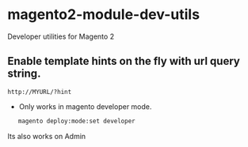 # magento2-module-dev-utils

Developer utilities for Magento 2





## Enable template hints on the fly with url query string.
```http://MYURL/?hint ```

* Only works in magento developer mode.
```bash
   magento deploy:mode:set developer  
```



Its also works on Admin







